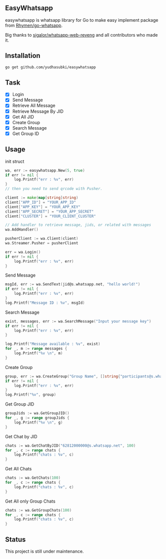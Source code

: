 ## EasyWhatsapp

easywhatsapp is whatsapp library for Go to make easy implement package from [Rhymen/go-whatsapp](https://github.com/Rhymen/go-whatsapp).

Big thanks to [sigalor/whatsapp-web-reveng](https://github.com/sigalor/whatsapp-web-reveng) and all contributors who made it.

## Installation
```bash
go get github.com/yudhasubki/easywhatsapp
```

## Task
- [x] Login
- [x] Send Message
- [x] Retrieve All Message
- [x] Retrieve Message By JID
- [x] Get All JID
- [x] Create Group
- [x] Search Message
- [x] Get Group ID

## Usage

init struct
```go
wa, err := easywhatsapp.New(5, true)
if err != nil {
    log.Printf("err : %v", err)
}
// then you need to send qrcode with Pusher. 

client := make(map[string]string)
client["APP_ID"] = "YOUR_APP_ID"
client["APP_KEY"] = "YOUR_APP_KEY"
client["APP_SECRET"] = "YOUR_APP_SECRET"
client["CLUSTER"] = "YOUR_CLIENT_CLUSTER"

// Add handler to retrieve message, jids, or related with messages
wa.AddHandler()

pusherClient := wa.Client(client)
wa.Streamer.Pusher = pusherClient

err = wa.Login()
if err != nil {
    log.Printf("err : %v", err)
}
```

Send Message
```go
msgId, err := wa.SendText(jid@s.whatsapp.net, "hello world!")
if err != nil {
    log.Printf("err : %v", err)
}
log.Printf("Message ID : %v", msgId)
```

Search Message
```go
exist, messages, err := wa.SearchMessage("Input your message key")
if err != nil {
    log.Printf("err : %v", err)
}

log.Printf("Message available : %v", exist)
for _, m := range messages {
    log.Printf("%v \n", m)
}
```

Create Group
```go
group, err := wa.CreateGroup("Group Name", []string{"participants@s.whatsapp.net, ..."})
if err != nil {
    log.Printf("err : %v", err)
}
log.Printf("%v", group)
```

Get Group JID
```go
groupJids := wa.GetGroupJID()
for _, g := range groupJids {
    log.Printf("%v \n", g)
}
```

Get Chat by JID
```go
chats := wa.GetChatByJID("62812000000@s.whatsapp.net", 100)
for _, c := range chats {
    log.Printf("chats : %v", c)
}
```

Get All Chats
```go
chats := wa.GetChats(100)
for _, c := range chats {
    log.Printf("chats : %v", c)
}
```

Get All only Group Chats
```go
chats := wa.GetGroupChats(100)
for _, c := range chats {
    log.Printf("chats : %v", c)
}
```

## Status
This project is still under maintenance.